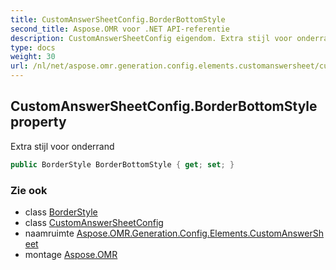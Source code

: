 ```yaml
---
title: CustomAnswerSheetConfig.BorderBottomStyle
second_title: Aspose.OMR voor .NET API-referentie
description: CustomAnswerSheetConfig eigendom. Extra stijl voor onderrand
type: docs
weight: 30
url: /nl/net/aspose.omr.generation.config.elements.customanswersheet/customanswersheetconfig/borderbottomstyle/
---
```

## CustomAnswerSheetConfig.BorderBottomStyle property

Extra stijl voor onderrand

```csharp
public BorderStyle BorderBottomStyle { get; set; }
```

### Zie ook

* class [BorderStyle](../../../aspose.omr.generation.config/borderstyle/)
* class [CustomAnswerSheetConfig](../)
* naamruimte [Aspose.OMR.Generation.Config.Elements.CustomAnswerSheet](../../customanswersheetconfig/)
* montage [Aspose.OMR](../../../)


